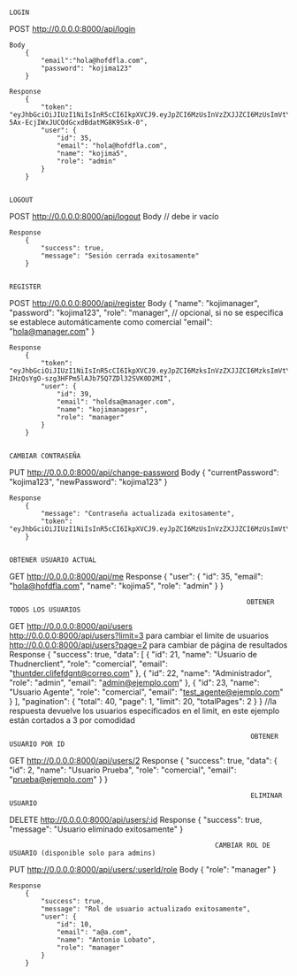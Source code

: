                                                                             LOGIN

POST http://0.0.0.0:8000/api/login

    Body
        {
            "email":"hola@hofdfla.com",
            "password": "kojima123"
        } 

    Response
        {
            "token": "eyJhbGciOiJIUzI1NiIsInR5cCI6IkpXVCJ9.eyJpZCI6MzUsInVzZXJJZCI6MzUsImVtYWlsIjoiaG9sYUBob2ZkZmxhLmNvbSIsInJvbGUiOiJhZG1pbiIsImlhdCI6MTc0NzIwNjQxMCwiZXhwIjoxNzQ3MjkyODEwfQ.ADUjknf1o-5Ax-EcjIWxJUCQdGcxdBdatMG8K9Sxk-0",
            "user": {
                "id": 35,
                "email": "hola@hofdfla.com",
                "name": "kojima5",
                "role": "admin"
            }
        }

                                                                            LOGOUT

POST http://0.0.0.0:8000/api/logout
    Body
        // debe ir vacío

    Response
        {
            "success": true,
            "message": "Sesión cerrada exitosamente"
        }

                                                                            REGISTER

POST http://0.0.0.0:8000/api/register
    Body
        {
            "name": "kojimanager",
            "password": "kojima123",
            "role": "manager",          // opcional, si no se especifica se establece automáticamente como comercial
            "email": "hola@manager.com"
        }

    Response
        {
            "token": "eyJhbGciOiJIUzI1NiIsInR5cCI6IkpXVCJ9.eyJpZCI6MzksInVzZXJJZCI6MzksImVtYWlsIjoiaG9sZHNhQG1hbmFnZXIuY29tIiwicm9sZSI6Im1hbmFnZXIiLCJpYXQiOjE3NDcyMDY4NTUsImV4cCI6MTc0NzI5MzI1NX0.JDH-IHzQsYgO-szg3HFPm5lAJb75Q7ZDl32SVK0D2MI",
            "user": {
                "id": 39,
                "email": "holdsa@manager.com",
                "name": "kojimanagesr",
                "role": "manager"
            }
        }

                                                                        CAMBIAR CONTRASEÑA

PUT http://0.0.0.0:8000/api/change-password
    Body
        {
            "currentPassword": "kojima123",
            "newPassword": "kojima123"
        }

    Response
        {
            "message": "Contraseña actualizada exitosamente",
            "token": "eyJhbGciOiJIUzI1NiIsInR5cCI6IkpXVCJ9.eyJpZCI6MzUsInVzZXJJZCI6MzUsImVtYWlsIjoiaG9sYUBob2ZkZmxhLmNvbSIsInJvbGUiOiJhZG1pbiIsImlhdCI6MTc0NzIwNzQ5NSwiZXhwIjoxNzQ3MjkzODk1fQ.IQYMo9qc07pANjtD29GO2ZV44Df5i_yWg1cNwJ54dsw"
        }

                                                                    OBTENER USUARIO ACTUAL

GET http://0.0.0.0:8000/api/me
    Response
        {
            "user": {
                "id": 35,
                "email": "hola@hofdfla.com",
                "name": "kojima5",
                "role": "admin"
            }
        }

                                                                OBTENER TODOS LOS USUARIOS

GET http://0.0.0.0:8000/api/users            
    http://0.0.0.0:8000/api/users?limit=3 para cambiar el limite de usuarios
    http://0.0.0.0:8000/api/users?page=2 para cambiar de página de resultados
    Response
        {
            "success": true,
            "data": [
                {
                    "id": 21,
                    "name": "Usuario de Thudnerclient",
                    "role": "comercial",
                    "email": "thuntder.clifefdgnt@correo.com"
                },
                {
                    "id": 22,
                    "name": "Administrador",
                    "role": "admin",
                    "email": "admin@ejemplo.com"
                },
                {
                    "id": 23,
                    "name": "Usuario Agente",
                    "role": "comercial",
                    "email": "test_agente@ejemplo.com"
                }
            ],
            "pagination": {
                "total": 40,
                "page": 1,
                "limit": 20,
                "totalPages": 2
            }
        }                               //la respuesta devuelve los usuarios especificados en el limit, en este ejemplo están cortados a 3 por comodidad

                                                                 OBTENER USUARIO POR ID

GET http://0.0.0.0:8000/api/users/2
    Response
        {
            "success": true,
            "data": {
                "id": 2,
                "name": "Usuario Prueba",
                "role": "comercial",
                "email": "prueba@ejemplo.com"
            }
        }

                                                                 ELIMINAR USUARIO

DELETE http://0.0.0.0:8000/api/users/:id
    Response
        {
            "success": true,
            "message": "Usuario eliminado exitosamente"
        }

                                                        CAMBIAR ROL DE USUARIO (disponible solo para admins)
PUT http://0.0.0.0:8000/api/users/:userId/role
    Body
        {
            "role": "manager"
        }

    Response
        {
            "success": true,
            "message": "Rol de usuario actualizado exitosamente",
            "user": {
                "id": 10,
                "email": "a@a.com",
                "name": "Antonio Lobato",
                "role": "manager"
            }
        }